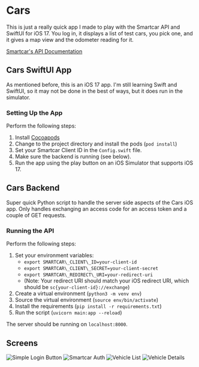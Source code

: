# Cars
This is just a really quick app I made to play with the Smartcar API and
SwiftUI for iOS 17. You log in, it displays a list of test cars, you pick one,
and it gives a map view and the odometer reading for it.

[Smartcar's API Documentation](https://smartcar.com/docs/getting-started/introduction)

## Cars SwiftUI App
As mentioned before, this is an iOS 17 app. I'm still learning Swift and
SwiftUI, so it may not be done in the best of ways, but it does run in the
simulator.

### Setting Up the App
Perform the following steps:

 1. Install [Cocoapods](https://cocoapods.org/)
 1. Change to the project directory and install the pods (`pod install`)
 1. Set your Smartcar Client ID in the `Config.swift` file.
 1. Make sure the backend is running (see below).
 1. Run the app using the play button on an iOS Simulator that supports iOS 17.

## Cars Backend
Super quick Python script to handle the server side aspects of the Cars iOS
app. Only handles exchanging an access code for an access token and a couple of
GET requests.

### Running the API
Perform the following steps:

 1. Set your environment variables:
    * `export SMARTCAR\_CLIENT\_ID=your-client-id`
    * `export SMARTCAR\_CLIENT\_SECRET=your-client-secret`
    * `export SMARTCAR\_REDIRECT\_URI=your-redirect-uri`
    * (Note: Your redirect URI should match your iOS redirect URI, which
      should be `sc{your-client-id}://exchange`)
 1. Create a virtual environment (`python3 -m venv env`)
 1. Source the virtual environment (`source env/bin/activate`)
 1. Install the requirements (`pip install -r requirements.txt`)
 1. Run the script (`uvicorn main:app --reload`)

The server should be running on `localhost:8000`.

## Screens
![Simple Login Button](Screens/001_login.png)
![Smartcar Auth](Screens/002_smartcar.png)
![Vehicle List](Screens/003_vehicle_list.png)
![Vehicle Details](Screens/004_vehicle_detail.png)
